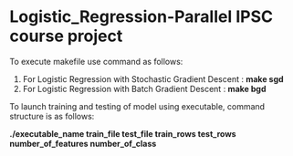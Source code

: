 # Logistic_Regression-Parallel IPSC course project

To execute makefile use command as follows:
1. For Logistic Regression with Stochastic Gradient Descent : **make sgd**     
2. For Logistic Regression with Batch Gradient Descent : **make bgd**


To launch training and testing of model using executable, command structure is as follows:

**./executable_name train_file test_file train_rows test_rows number_of_features number_of_class**



